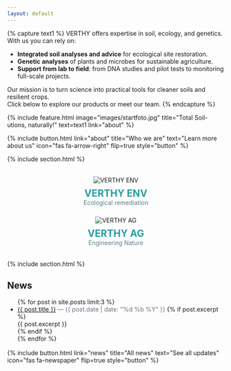 ```yaml
---
layout: default
---
```


{% capture text1 %}
VERTHY offers expertise in soil, ecology, and genetics.  
With us you can rely on:

- **Integrated soil analyses and advice** for ecological site restoration.  
- **Genetic analyses** of plants and microbes for sustainable agriculture.  
- **Support from lab to field**: from DNA studies and pilot tests to monitoring full-scale projects.  

Our mission is to turn science into practical tools for cleaner soils and resilient crops.  
Click below to explore our products or meet our team.
{% endcapture %}

{% include feature.html
  image="images/startfoto.jpg"
  title="Total Soil-utions, naturally!"
  text=text1
  link="about"
%}

<div class="center">
  {% include button.html
    link="about"
    title="Who we are"
    text="Learn more about us"
    icon="fas fa-arrow-right"
    flip=true
    style="button"
  %}
</div>

{% include section.html %}

<!-- Two clickable logo tiles -->
<div style="display:grid; grid-template-columns: 1fr; gap:24px; align-items:center; justify-items:center; margin: 2rem 0;">
  <a href="{{ '/env/' | relative_url }}" style="text-align:center; text-decoration:none;">
    <img src="{{ '/images/VERTHY_ENV_ENG.png' | relative_url }}" alt="VERTHY ENV" style="max-width:220px; height:auto;">
    <div style="font-weight:700; font-size:1.4rem; color:#2a9ea0; margin-top:0.5rem;">VERTHY ENV</div>
    <div style="color:#5a7f86;">Ecological remediation</div>
  </a>

  <a href="{{ '/ag/' | relative_url }}" style="text-align:center; text-decoration:none;">
    <img src="{{ '/images/VERTHY_AG_ENG.png' | relative_url }}" alt="VERTHY AG" style="max-width:220px; height:auto;">
    <div style="font-weight:700; font-size:1.4rem; color:#2a9ea0; margin-top:0.5rem;">VERTHY AG</div>
    <div style="color:#5a7f86;">Engineering Nature</div>
  </a>
</div>

<style>
@media (min-width: 700px){
  .page-content > div[style*="grid-template-columns"]{
    grid-template-columns: 1fr 1fr !important;
  }
}
a:hover img { transform: translateY(-2px); transition: 150ms; }
</style>

{% include section.html %}

<!-- News section -->
<h2 id="news">News</h2>
<ul>
  {% for post in site.posts limit:3 %}
    <li>
      <a href="{{ post.url | relative_url }}">{{ post.title }}</a>
      <span style="color:#6b7280;"> — {{ post.date | date: "%d %b %Y" }}</span>
      {% if post.excerpt %}<div>{{ post.excerpt }}</div>{% endif %}
    </li>
  {% endfor %}
</ul>

<div class="center" style="margin-top:1rem;">
  {% include button.html
    link="news"
    title="All news"
    text="See all updates"
    icon="fas fa-newspaper"
    flip=true
    style="button"
  %}
</div>

